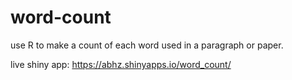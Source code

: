 # word-count
use R to make a count of each word used in a paragraph or paper.

live shiny app: https://abhz.shinyapps.io/word_count/
